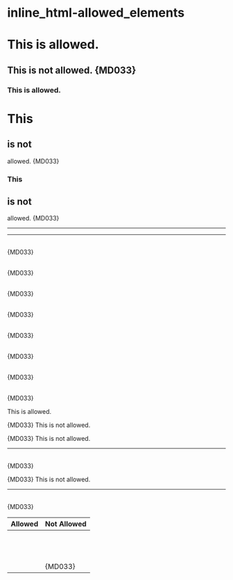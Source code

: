 # inline_html-allowed_elements

<h1>This is allowed.</h1>

<h2>This is not allowed. {MD033}</h2>

<h3>This is allowed.</h3>

<h1>This <h2>is not</h2> allowed. {MD033}</h1>

<h3>This <h2>is not</h2> allowed. {MD033}</h3>

<hr>

<hr/>

<br> {MD033}

<br > {MD033}

<br/> {MD033}

<br /> {MD033}

<br attribute/> {MD033}

<br attribute /> {MD033}

<br attribute="value"/> {MD033}

<br attribute="value" /> {MD033}

<p>
This is allowed.
</p>

<article> {MD033}
This is not allowed.
</article>

<p>
<article> {MD033}
This is not allowed.
</article>
<hr/>
<br/> {MD033}
</p>

<P>
<Article> {MD033}
This is not allowed.
</Article>
<Hr/>
<Br/> {MD033}
</P>

| Allowed | Not Allowed  |
| ------- | ------------ |
| <h1>    |              |
|         | <br> {MD033} |

<!-- markdownlint-configure-file {
  "no-inline-html": {
    "allowed_elements": [
      "h1",
      "h3",
      "HR",
      "p"
    ]
  }
} -->
